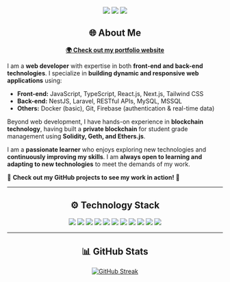 <p align="center">
  <img src="https://badges.pufler.dev/visits/ptduy14/ptduy14"/> 
  <img src="https://badges.pufler.dev/repos/ptduy14"/>
  <img src="https://badges.pufler.dev/commits/monthly/ptduy14"/>
</p>

<h2 align="center">🌐 About Me</h2>

<p align="center">
  <a href="https://portfolio-ptduy14s-projects.vercel.app/" target="_blank"><b>🌍 Check out my portfolio website</b></a>
</p>

I am a **web developer** with expertise in both **front-end and back-end technologies**. I specialize in **building dynamic and responsive web applications** using:

- **Front-end:** JavaScript, TypeScript, React.js, Next.js, Tailwind CSS  
- **Back-end:** NestJS, Laravel, RESTful APIs, MySQL, MSSQL  
- **Others:** Docker (basic), Git, Firebase (authentication & real-time data)  

Beyond web development, I have hands-on experience in **blockchain technology**, having built a **private blockchain** for student grade management using **Solidity, Geth, and Ethers.js**.  

I am a **passionate learner** who enjoys exploring new technologies and **continuously improving my skills**. I am **always open to learning and adapting to new technologies** to meet the demands of my work.  

📌 **Check out my GitHub projects to see my work in action!** 🚀  

---

<h2 align="center">⚙️ Technology Stack</h2>

<p align="center">
  <img src="https://img.shields.io/badge/next.js-000000?style=for-the-badge&logo=nextdotjs&logoColor=white"/>
  <img src="https://img.shields.io/badge/react-%2320232a.svg?style=for-the-badge&logo=react&logoColor=%2361DAFB"/>
  <img src="https://img.shields.io/badge/Laravel-FF2D20?style=for-the-badge&logo=laravel&logoColor=white"/>
  <img src="https://img.shields.io/badge/typescript-%23007ACC.svg?style=for-the-badge&logo=typescript&logoColor=white"/>
  <img src="https://img.shields.io/badge/JavaScript-F7DF1E?style=for-the-badge&logo=javascript&logoColor=black"/>
  <img src="https://img.shields.io/badge/html5-%23E34F26.svg?style=for-the-badge&logo=html5&logoColor=white"/>
  <img src="https://img.shields.io/badge/CSS-239120?&style=for-the-badge&logo=css3&logoColor=white"/>
  <img src="https://img.shields.io/badge/Tailwind_CSS-38B2AC?style=for-the-badge&logo=tailwind-css&logoColor=white"/>
  <img src="https://img.shields.io/badge/PHP-777BB4?style=for-the-badge&logo=php&logoColor=white"/>
  <img src="https://img.shields.io/badge/MySQL-00000F?style=for-the-badge&logo=mysql&logoColor=white"/>
  <img src="https://img.shields.io/badge/Ubuntu-E95420?style=for-the-badge&logo=ubuntu&logoColor=white"/>
</p>

---

<h2 align="center">📊 GitHub Stats</h2>

<p align="center">
  <a href="https://git.io/streak-stats">
    <img src="https://streak-stats.demolab.com?user=ptduy14&theme=radical" alt="GitHub Streak"/>
  </a>
</p>
